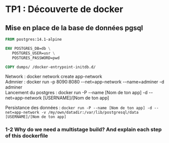 # TP1 : Découverte de docker

## Mise en place de la base de données pgsql

```Dockerfile
FROM postgres:14.1-alpine

ENV POSTGRES_DB=db \
   POSTGRES_USER=usr \
   POSTGRES_PASSWORD=pwd

COPY dumps/ /docker-entrypoint-initdb.d/
```

Network : docker network create app-network <br>
Admnier : docker run -p 8090:8080 --net=app-network --name=adminer -d adminer <br>
Lancement du postgres : docker run -P --name [Nom de ton app] -d --net=app-network [USERNAME]/[Nom de ton app]

Persistance des données : `docker run -P --name [Nom de ton app] -d --net=app-network -v /my/own/datadir:/var/lib/postgresql/data [USERNAME]/[Nom de ton app]`

### 1-2 Why do we need a multistage build? And explain each step of this dockerfile
